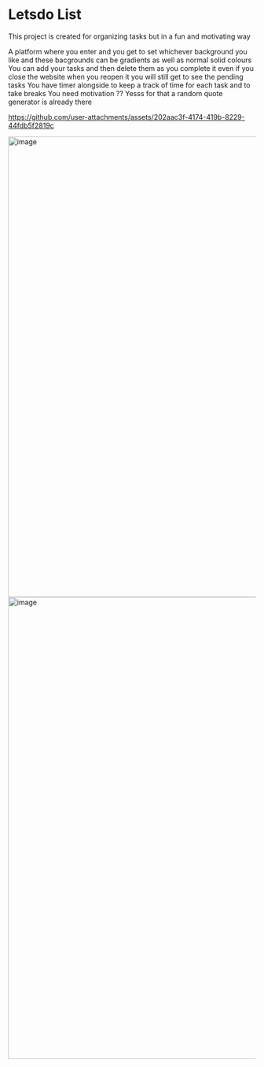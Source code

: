 # Letsdo List 
This project is created for organizing tasks but in a fun and motivating way

A platform where you enter and you get to set whichever background you like and these bacgrounds can be gradients as well as normal solid colours 
You can add your tasks and then delete them as you complete it even if you close the website when you reopen it you will still get to see the pending tasks
You have timer alongside to keep a track of time for each task and to take breaks
You need motivation ?? Yesss for that a random quote generator is already there


https://github.com/user-attachments/assets/202aac3f-4174-419b-8229-44fdb5f2819c

<img width="935" alt="image" src="https://github.com/user-attachments/assets/07ba514d-f5e9-4d29-bbfd-7993e5eb92e9">
<img width="938" alt="image" src="https://github.com/user-attachments/assets/8c310a46-fcf4-4a83-afe9-402f33ba472a">






